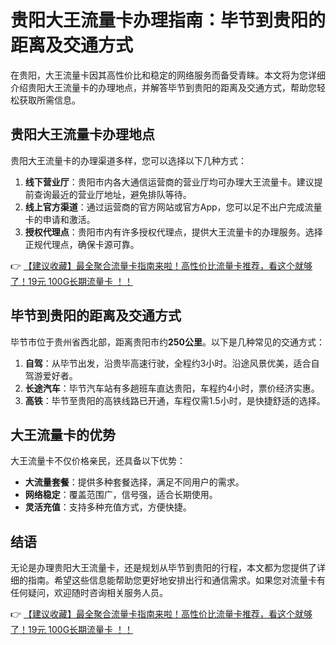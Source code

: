 # 贵阳大王流量卡办理指南：毕节到贵阳的距离及交通方式

在贵阳，大王流量卡因其高性价比和稳定的网络服务而备受青睐。本文将为您详细介绍贵阳大王流量卡的办理地点，并解答毕节到贵阳的距离及交通方式，帮助您轻松获取所需信息。

## 贵阳大王流量卡办理地点

贵阳大王流量卡的办理渠道多样，您可以选择以下几种方式：

1. **线下营业厅**：贵阳市内各大通信运营商的营业厅均可办理大王流量卡。建议提前查询最近的营业厅地址，避免排队等待。
2. **线上官方渠道**：通过运营商的官方网站或官方App，您可以足不出户完成流量卡的申请和激活。
3. **授权代理点**：贵阳市内有许多授权代理点，提供大王流量卡的办理服务。选择正规代理点，确保卡源可靠。

👉 [【建议收藏】最全聚合流量卡指南来啦！高性价比流量卡推荐，看这个就够了！19元 100G长期流量卡 ！！](https://bit.ly/Liuliangka)

## 毕节到贵阳的距离及交通方式

毕节市位于贵州省西北部，距离贵阳市约**250公里**。以下是几种常见的交通方式：

1. **自驾**：从毕节出发，沿贵毕高速行驶，全程约3小时。沿途风景优美，适合自驾游爱好者。
2. **长途汽车**：毕节汽车站有多趟班车直达贵阳，车程约4小时，票价经济实惠。
3. **高铁**：毕节至贵阳的高铁线路已开通，车程仅需1.5小时，是快捷舒适的选择。

## 大王流量卡的优势

大王流量卡不仅价格亲民，还具备以下优势：

- **大流量套餐**：提供多种套餐选择，满足不同用户的需求。
- **网络稳定**：覆盖范围广，信号强，适合长期使用。
- **灵活充值**：支持多种充值方式，方便快捷。

## 结语

无论是办理贵阳大王流量卡，还是规划从毕节到贵阳的行程，本文都为您提供了详细的指南。希望这些信息能帮助您更好地安排出行和通信需求。如果您对流量卡有任何疑问，欢迎随时咨询相关服务人员。

👉 [【建议收藏】最全聚合流量卡指南来啦！高性价比流量卡推荐，看这个就够了！19元 100G长期流量卡 ！！](https://bit.ly/Liuliangka)